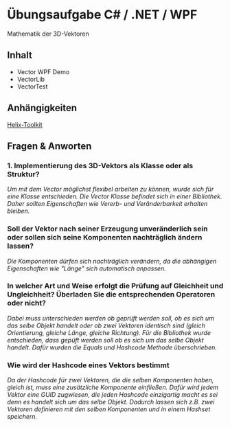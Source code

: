 # Übungsaufgabe C# / .NET / WPF
 Mathematik der 3D-Vektoren

## Inhalt
- Vector WPF Demo
- VectorLib
- VectorTest

## Anhängigkeiten
[Helix-Toolkit](https://github.com/helix-toolkit/helix-toolkit)

## Fragen & Anworten

### 1. Implementierung des 3D-Vektors als Klasse oder als Struktur?
_Um mit dem Vector möglichst flexibel arbeiten zu können, wurde sich für eine Klasse entschieden. Die Vector Klasse befindet sich in einer Bibliothek. Daher sollten Eigenschaften wie Vererb- und Veränderbarkeit erhalten bleiben._

### Soll der Vektor nach seiner Erzeugung unveränderlich sein oder sollen sich seine Komponenten nachträglich ändern lassen?
_Die Komponenten dürfen sich nachträglich verändern, da die abhängigen Eigenschaften wie "Länge" sich automatisch anpassen._

### In welcher Art und Weise erfolgt die Prüfung auf Gleichheit und Ungleichheit? Überladen Sie die entsprechenden Operatoren oder nicht?
_Dabei muss unterschieden werden ob geprüft werden soll, ob es sich um das selbe Objekt handelt oder ob zwei Vektoren identisch sind (gleich Orientierung, gleiche Länge, gleiche Richtung).
Für die Bibliothek wurde entschieden, dass gepüft werden soll ob es sich um das selbe Objekt handelt.
Dafür wurden die Equals und Hashcode Methode überschrieben._

### Wie wird der Hashcode eines Vektors bestimmt
_Da der Hashcode für zwei Vektoren, die die selben Komponenten haben, gleich ist, muss eine zusätzliche Komponente einfließen.
Dafür wird jedem Vektor eine GUID zugwiesen, die jeden Hashcode einzigartig macht es sei denn es handelt sich um das selbe Objekt.
Dadurch lassen sich z.B. zwei Vektoren definieren mit den selben Komponenten und in einem Hashset speichern._